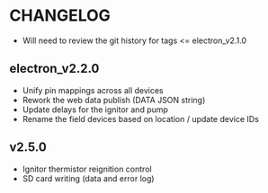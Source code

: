 CHANGELOG
=========

* Will need to review the git history for tags <= electron_v2.1.0

electron_v2.2.0
---------------
* Unify pin mappings across all devices
* Rework the web data publish (DATA JSON string)
* Update delays for the ignitor and pump
* Rename the field devices based on location / update device IDs

v2.5.0
------
* Ignitor thermistor reignition control
* SD card writing (data and error log)